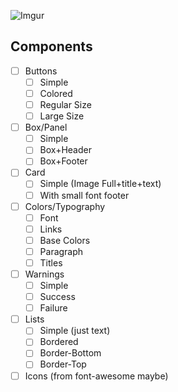 ![Imgur](http://i.imgur.com/gx0UWbp.png)

## Components

- [ ] Buttons
  - [ ] Simple
  - [ ] Colored
  - [ ] Regular Size
  - [ ] Large Size

- [ ] Box/Panel
  - [ ] Simple
  - [ ] Box+Header
  - [ ] Box+Footer

- [ ] Card
  - [ ] Simple (Image Full+title+text)
  - [ ] With small font footer

- [ ] Colors/Typography
  - [ ] Font
  - [ ] Links
  - [ ] Base Colors
  - [ ] Paragraph
  - [ ] Titles

- [ ] Warnings
  - [ ] Simple
  - [ ] Success
  - [ ] Failure

- [ ] Lists
  - [ ] Simple (just text)
  - [ ] Bordered
  - [ ] Border-Bottom
  - [ ] Border-Top

- [ ] Icons (from font-awesome maybe)
